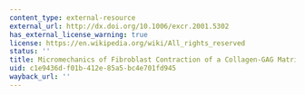 ```yaml
---
content_type: external-resource
external_url: http://dx.doi.org/10.1006/excr.2001.5302
has_external_license_warning: true
license: https://en.wikipedia.org/wiki/All_rights_reserved
status: ''
title: Micromechanics of Fibroblast Contraction of a Collagen-GAG Matrix
uid: c1e9436d-f01b-412e-85a5-bc4e701fd945
wayback_url: ''
---
```

